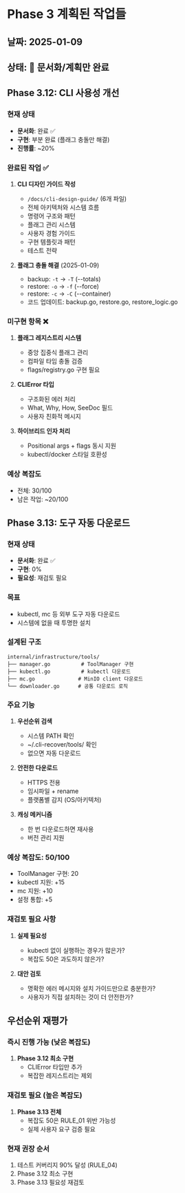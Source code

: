 # Phase 3 계획된 작업들

## 날짜: 2025-01-09
## 상태: 📝 문서화/계획만 완료

## Phase 3.12: CLI 사용성 개선

### 현재 상태
- **문서화**: 완료 ✅
- **구현**: 부분 완료 (플래그 충돌만 해결)
- **진행률**: ~20%

### 완료된 작업 ✅
1. **CLI 디자인 가이드 작성**
   - `/docs/cli-design-guide/` (6개 파일)
   - 전체 아키텍처와 시스템 흐름
   - 명령어 구조와 패턴
   - 플래그 관리 시스템
   - 사용자 경험 가이드
   - 구현 템플릿과 패턴
   - 테스트 전략

2. **플래그 충돌 해결** (2025-01-09)
   - backup: `-t` → `-T` (--totals)
   - restore: `-o` → `-f` (--force)
   - restore: `-c` → `-C` (--container)
   - 코드 업데이트: backup.go, restore.go, restore_logic.go

### 미구현 항목 ❌
1. **플래그 레지스트리 시스템**
   - 중앙 집중식 플래그 관리
   - 컴파일 타임 충돌 검증
   - flags/registry.go 구현 필요

2. **CLIError 타입**
   - 구조화된 에러 처리
   - What, Why, How, SeeDoc 필드
   - 사용자 친화적 메시지

3. **하이브리드 인자 처리**
   - Positional args + flags 동시 지원
   - kubectl/docker 스타일 호환성

### 예상 복잡도
- 전체: 30/100
- 남은 작업: ~20/100

## Phase 3.13: 도구 자동 다운로드

### 현재 상태
- **문서화**: 완료 ✅
- **구현**: 0%
- **필요성**: 재검토 필요

### 목표
- kubectl, mc 등 외부 도구 자동 다운로드
- 시스템에 없을 때 투명한 설치

### 설계된 구조
```
internal/infrastructure/tools/
├── manager.go          # ToolManager 구현
├── kubectl.go          # kubectl 다운로드
├── mc.go              # MinIO client 다운로드
└── downloader.go      # 공통 다운로드 로직
```

### 주요 기능
1. **우선순위 검색**
   - 시스템 PATH 확인
   - ~/.cli-recover/tools/ 확인
   - 없으면 자동 다운로드

2. **안전한 다운로드**
   - HTTPS 전용
   - 임시파일 + rename
   - 플랫폼별 감지 (OS/아키텍처)

3. **캐싱 메커니즘**
   - 한 번 다운로드하면 재사용
   - 버전 관리 지원

### 예상 복잡도: 50/100
- ToolManager 구현: 20
- kubectl 지원: +15
- mc 지원: +10  
- 설정 통합: +5

### 재검토 필요 사항
1. **실제 필요성**
   - kubectl 없이 실행하는 경우가 많은가?
   - 복잡도 50은 과도하지 않은가?

2. **대안 검토**
   - 명확한 에러 메시지와 설치 가이드만으로 충분한가?
   - 사용자가 직접 설치하는 것이 더 안전한가?

## 우선순위 재평가

### 즉시 진행 가능 (낮은 복잡도)
1. **Phase 3.12 최소 구현**
   - CLIError 타입만 추가
   - 복잡한 레지스트리는 제외

### 재검토 필요 (높은 복잡도)
1. **Phase 3.13 전체**
   - 복잡도 50은 RULE_01 위반 가능성
   - 실제 사용자 요구 검증 필요

### 현재 권장 순서
1. 테스트 커버리지 90% 달성 (RULE_04)
2. Phase 3.12 최소 구현
3. Phase 3.13 필요성 재검토